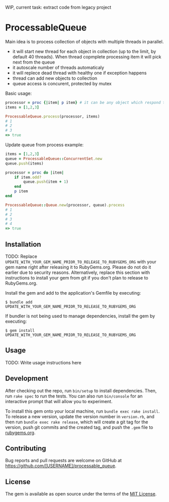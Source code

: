 WIP, current task: extract code from legacy project

# ProcessableQueue

Main idea is to process collection of objects with multiple threads in parallel. 

- it will start new thread for each object in collection (up to the limit, by default 40 threads). When thread copmplete processing item it will pick next from the queue
- it autoscale number of threads automaticaly
- it will replece dead thread with healthy one if exception happens
- thread can add new objects to collection
- queue access is concurent, protected by mutex

Basic usage:
```ruby
processor = proc {|item| p item} # it can be any object which respond to #call(arg1)
items = [1,2,3]

ProcessableQueue.process(processor, items)
# 1
# 2
# 3
=> true
```

Update queue from process example:
```ruby
items = [1,2,3]
queue = ProcessableQueue::ConcurrentSet.new
queue.push(items)

processor = proc do |item| 
    if item.odd?
        queue.push(item + 1)
    end
    p item 
end

ProcessableQueue::Queue.new(processor, queue).process
# 1
# 2
# 3
# 4
=> true
```


## Installation

TODO: Replace `UPDATE_WITH_YOUR_GEM_NAME_PRIOR_TO_RELEASE_TO_RUBYGEMS_ORG` with your gem name right after releasing it to RubyGems.org. Please do not do it earlier due to security reasons. Alternatively, replace this section with instructions to install your gem from git if you don't plan to release to RubyGems.org.

Install the gem and add to the application's Gemfile by executing:

    $ bundle add UPDATE_WITH_YOUR_GEM_NAME_PRIOR_TO_RELEASE_TO_RUBYGEMS_ORG

If bundler is not being used to manage dependencies, install the gem by executing:

    $ gem install UPDATE_WITH_YOUR_GEM_NAME_PRIOR_TO_RELEASE_TO_RUBYGEMS_ORG

## Usage

TODO: Write usage instructions here

## Development

After checking out the repo, run `bin/setup` to install dependencies. Then, run `rake spec` to run the tests. You can also run `bin/console` for an interactive prompt that will allow you to experiment.

To install this gem onto your local machine, run `bundle exec rake install`. To release a new version, update the version number in `version.rb`, and then run `bundle exec rake release`, which will create a git tag for the version, push git commits and the created tag, and push the `.gem` file to [rubygems.org](https://rubygems.org).

## Contributing

Bug reports and pull requests are welcome on GitHub at https://github.com/[USERNAME]/processable_queue.

## License

The gem is available as open source under the terms of the [MIT License](https://opensource.org/licenses/MIT).
